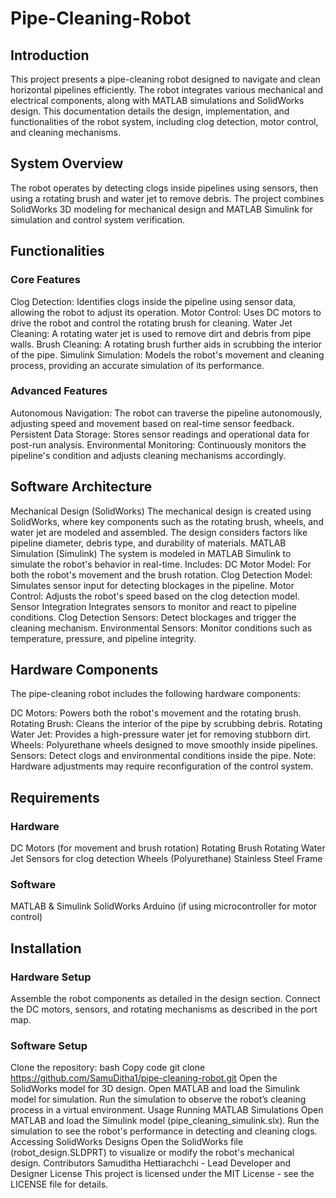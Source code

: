 # Pipe-Cleaning-Robot
## Introduction
This project presents a pipe-cleaning robot designed to navigate and clean horizontal pipelines efficiently. The robot integrates various mechanical and electrical components, along with MATLAB simulations and SolidWorks design. This documentation details the design, implementation, and functionalities of the robot system, including clog detection, motor control, and cleaning mechanisms.

## System Overview
The robot operates by detecting clogs inside pipelines using sensors, then using a rotating brush and water jet to remove debris. The project combines SolidWorks 3D modeling for mechanical design and MATLAB Simulink for simulation and control system verification.


## Functionalities
### Core Features
Clog Detection: Identifies clogs inside the pipeline using sensor data, allowing the robot to adjust its operation.
Motor Control: Uses DC motors to drive the robot and control the rotating brush for cleaning.
Water Jet Cleaning: A rotating water jet is used to remove dirt and debris from pipe walls.
Brush Cleaning: A rotating brush further aids in scrubbing the interior of the pipe.
Simulink Simulation: Models the robot's movement and cleaning process, providing an accurate simulation of its performance.
### Advanced Features
Autonomous Navigation: The robot can traverse the pipeline autonomously, adjusting speed and movement based on real-time sensor feedback.
Persistent Data Storage: Stores sensor readings and operational data for post-run analysis.
Environmental Monitoring: Continuously monitors the pipeline's condition and adjusts cleaning mechanisms accordingly.
## Software Architecture
Mechanical Design (SolidWorks)
The mechanical design is created using SolidWorks, where key components such as the rotating brush, wheels, and water jet are modeled and assembled.
The design considers factors like pipeline diameter, debris type, and durability of materials.
MATLAB Simulation (Simulink)
The system is modeled in MATLAB Simulink to simulate the robot's behavior in real-time.
Includes:
DC Motor Model: For both the robot's movement and the brush rotation.
Clog Detection Model: Simulates sensor input for detecting blockages in the pipeline.
Motor Control: Adjusts the robot's speed based on the clog detection model.
Sensor Integration
Integrates sensors to monitor and react to pipeline conditions.
Clog Detection Sensors: Detect blockages and trigger the cleaning mechanism.
Environmental Sensors: Monitor conditions such as temperature, pressure, and pipeline integrity.

## Hardware Components
The pipe-cleaning robot includes the following hardware components:

DC Motors: Powers both the robot's movement and the rotating brush.
Rotating Brush: Cleans the interior of the pipe by scrubbing debris.
Rotating Water Jet: Provides a high-pressure water jet for removing stubborn dirt.
Wheels: Polyurethane wheels designed to move smoothly inside pipelines.
Sensors: Detect clogs and environmental conditions inside the pipe.
Note: Hardware adjustments may require reconfiguration of the control system.

## Requirements
### Hardware
DC Motors (for movement and brush rotation)
Rotating Brush
Rotating Water Jet
Sensors for clog detection
Wheels (Polyurethane)
Stainless Steel Frame
### Software
MATLAB & Simulink
SolidWorks
Arduino (if using microcontroller for motor control)
## Installation
### Hardware Setup
Assemble the robot components as detailed in the design section.
Connect the DC motors, sensors, and rotating mechanisms as described in the port map.
### Software Setup
Clone the repository:
bash
Copy code
git clone https://github.com/SamuDitha1/pipe-cleaning-robot.git
Open the SolidWorks model for 3D design.
Open MATLAB and load the Simulink model for simulation.
Run the simulation to observe the robot’s cleaning process in a virtual environment.
Usage
Running MATLAB Simulations
Open MATLAB and load the Simulink model (pipe_cleaning_simulink.slx).
Run the simulation to see the robot's performance in detecting and cleaning clogs.
Accessing SolidWorks Designs
Open the SolidWorks file (robot_design.SLDPRT) to visualize or modify the robot's mechanical design.
Contributors
Samuditha Hettiarachchi - Lead Developer and Designer
License
This project is licensed under the MIT License - see the LICENSE file for details.

